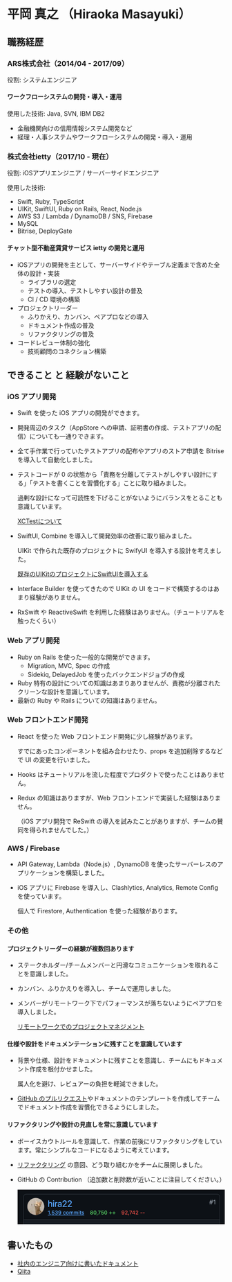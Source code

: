 # 平岡 真之 （Hiraoka Masayuki）

## 職務経歴

### ARS株式会社（2014/04 - 2017/09）

役割: システムエンジニア

#### ワークフローシステムの開発・導入・運用

使用した技術: Java, SVN, IBM DB2

- 金融機関向けの信用情報システム開発など
- 経理・人事システムやワークフローシステムの開発・導入・運用

### 株式会社ietty（2017/10 - 現在）

役割: iOSアプリエンジニア / サーバーサイドエンジニア

使用した技術:

- Swift, Ruby, TypeScript
- UIKit, SwiftUI, Ruby on Rails, React, Node.js
- AWS S3 / Lambda / DynamoDB / SNS, Firebase
- MySQL
- Bitrise, DeployGate

#### チャット型不動産賃貸サービス ietty の開発と運用

- iOSアプリの開発を主として、サーバーサイドやテーブル定義まで含めた全体の設計・実装
  - ライブラリの選定
  - テストの導入、テストしやすい設計の普及
  - CI / CD 環境の構築
- プロジェクトリーダー
  - ふりかえり、カンバン、ペアプロなどの導入
  - ドキュメント作成の普及
  - リファクタリングの普及
- コードレビュー体制の強化
  - 技術顧問のコネクション構築

## できること と 経験がないこと

### iOS アプリ開発

- Swift を使った iOS アプリの開発ができます。
- 開発周辺のタスク（AppStore への申請、証明書の作成、テストアプリの配信）についても一通りできます。
- 全て手作業で行っていたテストアプリの配布やアプリのストア申請を Bitrise を導入して自動化しました。
- テストコードが 0 の状態から「責務を分離してテストがしやすい設計にする」「テストを書くことを習慣化する」ことに取り組みました。

  過剰な設計になって可読性を下げることがないようにバランスをとることも意識しています。

  [XCTestについて](https://hira22.github.io/Articles/XCTest.html)
- SwiftUI, Combine を導入して開発効率の改善に取り組みました。

  UIKit で作られた既存のプロジェクトに SwifyUI を導入する設計を考えました。

  [既存のUIKitのプロジェクトにSwiftUIを導入する](https://hira22.github.io/Articles/既存のUIKitのプロジェクトにSwiftUIを導入する.html)
- Interface Builder を使ってきたので UIKit の UI をコードで構築するのはあまり経験がありません。
- RxSwift や ReactiveSwift を利用した経験はありません。（チュートリアルを触ったくらい）

### Web アプリ開発

- Ruby on Rails を使った一般的な開発ができます。
  - Migration, MVC, Spec の作成
  - Sidekiq, DelayedJob を使ったバックエンドジョブの作成
- Ruby 特有の設計についての知識はあまりありませんが、責務が分離されたクリーンな設計を意識しています。
- 最新の Ruby や Rails についての知識はありません。

### Web フロントエンド開発

- React を使った Web フロントエンド開発に少し経験があります。

  すでにあったコンポーネントを組み合わせたり、props を追加削除するなどで UI の変更を行いました。
- Hooks はチュートリアルを流した程度でプロダクトで使ったことはありません。
- Redux の知識はありますが、Web フロントエンドで実装した経験はありません。

  （iOS アプリ開発で ReSwift の導入を試みたことがありますが、チームの賛同を得られませんでした。）

### AWS / Firebase

- API Gateway, Lambda（Node.js）, DynamoDB を使ったサーバーレスのアプリケーションを構築しました。
- iOS アプリに Firebase を導入し、Clashlytics, Analytics, Remote Config を使っています。

  個人で Firestore, Authentication を使った経験があります。

### その他

#### プロジェクトリーダーの経験が複数回あります

- ステークホルダー/チームメンバーと円滑なコミュニケーションを取れることを意識しました。
- カンバン、ふりかえりを導入し、チームで運用しました。
- メンバーがリモートワーク下でパフォーマンスが落ちないようにペアプロを導入しました。

  [リモートワークでのプロジェクトマネジメント](https://hira22.github.io/Articles/リモートワークでのプロジェクトマネジメント.html)

#### 仕様や設計をドキュメンテーションに残すことを意識しています

- 背景や仕様、設計をドキュメントに残すことを意識し、チームにもドキュメント作成を根付かせました。

  属人化を避け、レビュアーの負担を軽減できました。
- [GitHub のプルリクエスト](https://gist.github.com/hira22/c2641d181aa44bc6bcd06df5406664c9)やドキュメントのテンプレートを作成してチームでドキュメント作成を習慣化できるようにしました。

#### リファクタリングや設計の見直しを常に意識しています

- ボーイスカウトルールを意識して、作業の前後にリファクタリングをしています。常にシンプルなコードになるように考えています。
- [リファクタリング](https://hira22.github.io/Articles/リファクタリングの話.html) の意図、どう取り組むかをチームに展開しました。
- GitHub の Contribution （追加数と削除数が近いことに注目してください。）

  ![contribution](images/curriculum_vitae/contribution.png)

## 書いたもの

- [社内のエンジニア向けに書いたドキュメント](https://hira22.github.io/Articles/)
- [Qiita](https://qiita.com/hira22)
